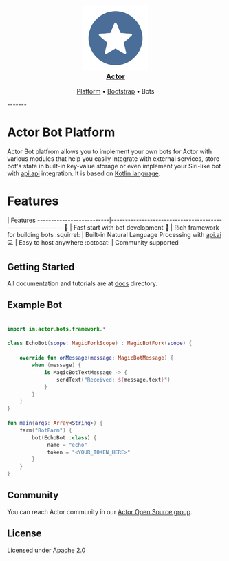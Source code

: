 <h3 align="center">
  <a href="https://github.com/actorapp/actor-platform">
    <img src="docs/assets/Actor_Logo.png" width="150" />
    <br />
    Actor
  </a>
</h3>
<p align="center">
  <a href="https://github.com/actorapp/actor-platform">Platform</a> &bull; 
  <a href="https://github.com/actorapp/actor-bootstrap">Bootstrap</a> &bull; 
  Bots
</p>
-------

# Actor Bot Platform

Actor Bot platfrom allows you to implement your own bots for Actor with various modules that help you easily integrate with external services, store bot's state in built-in key-value storage or even implement your Siri-like bot with [api.api](https://api.ai/) integration. It is based on [Kotlin language](https://kotlinlang.org).

Features
============
 |  Features
--------------------------|------------------------------------------------------------
:rocket: | Fast start with bot development
:wrench: | Rich framework for building bots
:squirrel: | Built-in Natural Language Processing with [api.ai](https://api.ai)
:computer: | Easy to host anywhere
:octocat: | Community supported

## Getting Started

All documentation and tutorials are at [docs](docs) directory.

## Example Bot

```kotlin

import im.actor.bots.framework.*

class EchoBot(scope: MagicForkScope) : MagicBotFork(scope) {

    override fun onMessage(message: MagicBotMessage) {
        when (message) {
            is MagicBotTextMessage -> {
                sendText("Received: ${message.text}")
            }
        }
    }
}

fun main(args: Array<String>) {
    farm("BotFarm") {
        bot(EchoBot::class) {
             name = "echo"
             token = "<YOUR_TOKEN_HERE>"
        }
    }
}
```

## Community

You can reach Actor community in our [Actor Open Source group](https://actor.im/oss).

## License

Licensed under [Apache 2.0](LICENSE)
